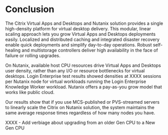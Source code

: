 # Conclusion

The Citrix Virtual Apps and Desktops and Nutanix solution provides a single high-density platform for virtual desktop delivery. This modular, linear scaling approach lets you grow Virtual Apps and Desktops deployments easily. Localized and distributed caching and integrated disaster recovery enable quick deployments and simplify day-to-day operations. Robust self-healing and multistorage controllers deliver high availability in the face of failure or rolling upgrades.

On Nutanix, available host CPU resources drive Virtual Apps and Desktops user density, rather than any I/O or resource bottlenecks for virtual desktops. Login Enterprise test results showed densities at XXXX sessions per Nutanix node for virtual workloads running the Login Enterprise Knowledge Worker workload. Nutanix offers a pay-as-you grow model that works like public cloud.

Our results show that if you use MCS-published or PVS-streamed servers to linearly scale the Citrix on Nutanix solution, the system maintains the same average response times regardless of how many nodes you have. 

XXXX - Add verbiage about upgrading from an older Gen CPU to a New Gen CPU